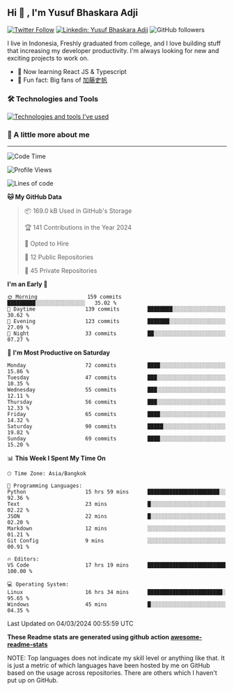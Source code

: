 ## Hi 👋 ,  I'm Yusuf Bhaskara Adji

[![Twitter Follow](https://img.shields.io/twitter/follow/frelein_asli?label=Follow)](https://twitter.com/intent/follow?screen_name=frelein_asli)
[![Linkedin: Yusuf Bhaskara Adji](https://img.shields.io/badge/-yusufadji-blue?style=flat-square&logo=Linkedin&logoColor=white&link=https://www.linkedin.com/in/yusuf-bhaskara-adji/)](https://www.linkedin.com/in/yusuf-bhaskara-adji/)
![GitHub followers](https://img.shields.io/github/followers/yusufadji?label=Follow&style=social)


I live in Indonesia, Freshly graduated from college, and I love building stuff that increasing my developer productivity. I'm always looking for new and exciting projects to work on.

- 🌱 Now learning React JS & Typescript
- 🐻 Fun fact: Big fans of [加藤史帆](https://www.instagram.com/katoshi.official/)

### 🛠️ Technologies and Tools
[![Technologies and tools I've used](https://skillicons.dev/icons?i=html,css,js,ts,php,python,kotlin,tailwind,bootstrap,next,express,sequelize,mysql,firebase,vercel,vscode,androidstudio,bash,git,postman,figma,docker,linux&perline=12)](#)

### 🐣 A little more about me
---

<!--START_SECTION:waka-->
![Code Time](http://img.shields.io/badge/Code%20Time-930%20hrs%2018%20mins-blue)

![Profile Views](http://img.shields.io/badge/Profile%20Views-2-blue)

![Lines of code](https://img.shields.io/badge/From%20Hello%20World%20I%27ve%20Written-69.7%20thousand%20lines%20of%20code-blue)

**🐱 My GitHub Data** 

> 📦 169.0 kB Used in GitHub's Storage 
 > 
> 🏆 141 Contributions in the Year 2024
 > 
> 💼 Opted to Hire
 > 
> 📜 12 Public Repositories 
 > 
> 🔑 45 Private Repositories 
 > 
**I'm an Early 🐤** 

```text
🌞 Morning                159 commits         █████████░░░░░░░░░░░░░░░░   35.02 % 
🌆 Daytime                139 commits         ████████░░░░░░░░░░░░░░░░░   30.62 % 
🌃 Evening                123 commits         ███████░░░░░░░░░░░░░░░░░░   27.09 % 
🌙 Night                  33 commits          ██░░░░░░░░░░░░░░░░░░░░░░░   07.27 % 
```
📅 **I'm Most Productive on Saturday** 

```text
Monday                   72 commits          ████░░░░░░░░░░░░░░░░░░░░░   15.86 % 
Tuesday                  47 commits          ███░░░░░░░░░░░░░░░░░░░░░░   10.35 % 
Wednesday                55 commits          ███░░░░░░░░░░░░░░░░░░░░░░   12.11 % 
Thursday                 56 commits          ███░░░░░░░░░░░░░░░░░░░░░░   12.33 % 
Friday                   65 commits          ████░░░░░░░░░░░░░░░░░░░░░   14.32 % 
Saturday                 90 commits          █████░░░░░░░░░░░░░░░░░░░░   19.82 % 
Sunday                   69 commits          ████░░░░░░░░░░░░░░░░░░░░░   15.20 % 
```


📊 **This Week I Spent My Time On** 

```text
🕑︎ Time Zone: Asia/Bangkok

💬 Programming Languages: 
Python                   15 hrs 59 mins      ███████████████████████░░   92.36 % 
Text                     23 mins             █░░░░░░░░░░░░░░░░░░░░░░░░   02.22 % 
JSON                     22 mins             █░░░░░░░░░░░░░░░░░░░░░░░░   02.20 % 
Markdown                 12 mins             ░░░░░░░░░░░░░░░░░░░░░░░░░   01.21 % 
Git Config               9 mins              ░░░░░░░░░░░░░░░░░░░░░░░░░   00.91 % 

🔥 Editors: 
VS Code                  17 hrs 19 mins      █████████████████████████   100.00 % 

💻 Operating System: 
Linux                    16 hrs 34 mins      ████████████████████████░   95.65 % 
Windows                  45 mins             █░░░░░░░░░░░░░░░░░░░░░░░░   04.35 % 
```


 Last Updated on 04/03/2024 00:55:59 UTC
<!--END_SECTION:waka-->

**These Readme stats are generated using github action [awesome-readme-stats](https://github.com/anmol098/waka-readme-stats)**

NOTE: Top languages does not indicate my skill level or anything like that. It is just a metric of which languages have been hosted by me on GitHub based on the usage across repositories. There are others which I haven't put up on GitHub.